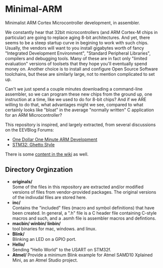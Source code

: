 Minimal-ARM
===========

Minimalist ARM Cortex Microcontroller development, in assembler.

We constantly hear that 32bit microcontrollers (and ARM Cortex-M chips in particular) are going to replace aging 8-bit architectures.   And yet, there seems to be a steep startup curve in begining to work with such chips.  Usually, the vendors will want to you install gigabytes worth of fancy "Integrated Development Environment", "Standard Peripheral Libraries", compilers and debugging tools.  Many of these are in fact only "limited evaluation" versions of toolsets that they hope you'll eventually spend money on.  Another choice is to install and configure Open Source Software toolchains, but these are similarly large, not to mention complicated to set up.

Can't we just spend a couple minutes downloading a command-line assembler, so we can program these new chips from the ground up, one instruction at a time, like we used to do for 8-bit chips?  And if we ARE willing to do that, what advantages might we see, compared to what certainly looks like "bloat" in the average "normally written" C application for an ARM Microcontroller?

This repository is inspired, and largely extracted, from several discussions on the EEVBlog Forums:
- [One Dollar One Minute ARM Development](http://www.eevblog.com/forum/microcontrollers/one-dollar-one-minute-arm-development/)
- [STM32: Ghetto Style](http://www.eevblog.com/forum/microcontrollers/stm32-ghetto-style/)
 
There is some [content in the wiki](https://github.com/WestfW/Minimal-ARM/wiki) as well.

## Directory Orginzation
- **originals/**  
 Some of the files in this repository are extracted and/or modified versions of files from vendor-provided packages.  The original versions of the indivudal files are stored here.
- **inc/**  
 Contains the "included" files (macro and symbol definitions) that have been created.  In general, a ".h" file is a C header file containing C-style macros and such, and a .asmh file is assembler macros and defintions.
- **macbin/ winbin/ linbin/**  
tool binaries for mac, windows. and linux.
- **Blink/**  
Blinking an LED on a GPIO port.
- **Hello/**  
Sending "Hello World" to the USART on STM32f.
- **Atmel/**
Provide a minimum Blink example for Atmel SAMD10 Xplained Mini, as an Atmel Studio project.
